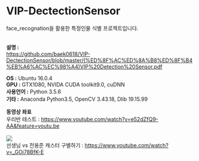 # VIP-DectectionSensor
face_recognation을 활용한 특정인물 식별 프로젝트입니다. <br><br>

**설명 :** <br>
https://github.com/baek0618/VIP-DectectionSensor/blob/master/(%ED%8F%AC%ED%8A%B8%ED%8F%B4%EB%A6%AC%EC%98%A4)VIP%20Detection%20Sensor.pdf <br>

**OS :** Ubuntu 16.0.4 <br>
**GPU :** GTX1080, NVIDA CUDA toolkit9.0, cuDNN <br>
**사용언어 :** Python 3.5.6 <br>
**기타 :** Anaconda Python3.5, OpenCV 3.43.18, Dlib 19.15.99 <br>


**동영상 좌표**<br>
우리반 테스트 : https://www.youtube.com/watch?v=e52dZfQ9-AA&feature=youtu.be<br>
<br>
![](https://github.com/baek0618/VIP-DectectionSensor/blob/master/store/test.png?raw=true)<br>
선생님 vs 전용준 캐스터 구별하기 : https://www.youtube.com/watch?v=_GOi78BfK-E<br>
